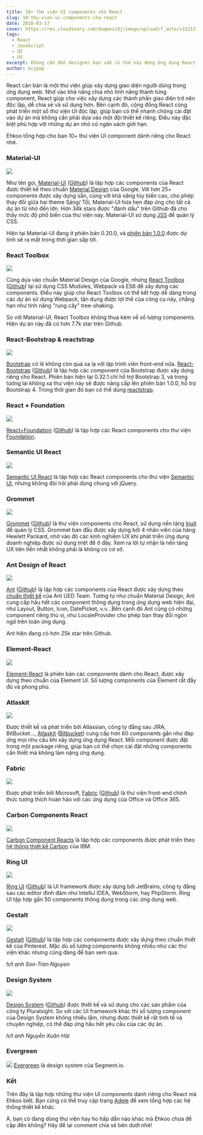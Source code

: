 ```yaml
---
title: 10+ thư viện UI components cho React
slug: 10-thu-vien-ui-components-cho-react
date: 2018-03-17
cover: https://res.cloudinary.com/duqeezi8j/image/upload/f_auto/v1521310400/illustrator_z3o4m0.jpg
tags:
  - React
  - JavaScript
  - UI
  - UX
excerpt: Không cần đến designer bạn vẫn có thể xây dựng ứng dụng React với giao diện chuyên nghiệp, UX hợp lý. Bằng cách nào ư? Nhờ vào sử dụng các thư viện UI mà Ehkoo giới thiệu ngay đây.
author: kcjpop
---
```


React căn bản là một thư viện giúp xây dựng giao diện người dùng trong ứng dụng web. Nhờ vào khả năng chia nhỏ tính năng thành từng component, React giúp cho việc xây dựng các thành phần giao diện trở nên độc lập, dễ chia sẻ và sử dụng hơn. Bên cạnh đó, cộng đồng React cũng phát triển một số thư viện UI độc lập, giúp bạn có thể nhanh chóng cài đặt vào dự án mà không cần phải dựa vào một đội thiết kế riêng. Điều này đặc biệt phù hợp với những dự án nhỏ có ngân sách giới hạn.

Ehkoo tổng hợp cho bạn 10+ thư viện UI component dành riêng cho React nhé.

### Material-UI

![](https://res.cloudinary.com/duqeezi8j/image/upload/f_auto/v1521301741/rk7vltwagn3weelgn5kb.jpg)

Như tên gọi, [Material-UI](http://www.material-ui.com/#/) ([Github](https://github.com/mui-org/material-ui)) là tập hợp các components của React được thiết kế theo chuẩn [Material Design](https://www.google.com/design/spec/material-design/introduction.html) của Google. Với hơn 25+ components được xây dựng sẵn, cùng với khả năng tùy biến cao, cho phép thay đổi giữa hai theme Sáng/ Tối, Material-UI hứa hẹn đáp ứng cho tất cả dự án từ nhỏ đến lớn. Hơn 34k stars được "đánh dấu" trên Github đã cho thấy mức độ phổ biến của thư viện này. Material-UI sử dụng [JSS](http://cssinjs.org/) để quản lý CSS.

Hiện tại Material-UI đang ở phiên bản 0.20.0, và [phiên bản 1.0.0](https://material-ui-next.com/) được dự tính sẽ ra mắt trong thời gian sắp tới.

### React Toolbox

![](https://res.cloudinary.com/duqeezi8j/image/upload/f_auto/v1521302273/mcddfulbhknwx1efjsuo.jpg)

Cũng dựa vào chuẩn Material Design của Google, nhưng [React Toolbox](http://react-toolbox.io/#/) ([Github](https://github.com/react-toolbox/react-toolbox)) lại sử dụng CSS Modules, Webpack và ES6 để xây dựng các components. Điều này giúp cho React Toolbox có thể kết hợp dễ dàng trong các dự án sử dụng Webpack, tận dụng được lợi thế của công cụ này, chẳng hạn như tính năng "rung cây" tree-shaking.

So với Material-UI, React Toolbox không thua kém về số lượng components. Hiện dự án này đã có hơn 7.7k star trên Github.

### React-Bootstrap & reactstrap

![](https://res.cloudinary.com/duqeezi8j/image/upload/f_auto/v1521302550/pdsvgmqok9hiogrqjpvv.jpg)

[Bootstrap](http://getbootstrap.com/) có lẽ không còn quá xa lạ với lập trình viên front-end nữa. [React-Bootstrap](https://react-bootstrap.github.io/) ([Github](https://github.com/react-bootstrap/react-bootstrap)) là tập hợp các component của Bootstrap được xây dựng riêng cho React. Phiên bản hiện tại 0.32.1 chỉ hỗ trợ Bootstrap 3, và trong tương lai không xa thư viện này sẽ được nâng cấp lên phiên bản 1.0.0, hỗ trợ Bootstrap 4. Trong thời gian đó bạn có thể dùng [reactstrap](https://reactstrap.github.io/).

### React + Foundation

![](https://res.cloudinary.com/duqeezi8j/image/upload/f_auto,c_scale,w_950/v1521309183/undefined_k1dvx7.jpg)

[React+Foundation](https://react.foundation/) ([Github](https://github.com/digiaonline/react-foundation)) là tập hợp các React components cho thư viện [Foundation](https://foundation.zurb.com/).

### Semantic UI React

![](https://res.cloudinary.com/duqeezi8j/image/upload/f_auto/v1521309367/undefined_xgbgat.jpg)

[Semantic UI React](https://react.semantic-ui.com/introduction) là tập hợp các React components cho thư viện [Semantic UI](https://semantic-ui.com/), nhưng không đòi hỏi phải dùng chung với jQuery.

### Grommet

![](https://res.cloudinary.com/duqeezi8j/image/upload/f_auto/v1521303541/undefined_h1vcph.jpg)

[Grommet](http://grommet.io/) ([Github](https://github.com/grommet/grommet)) là thư viện components cho React, sử dụng nền tảng [Inuit](https://github.com/inuitcss/inuitcss) để quản lý CSS. Grommet ban đầu được xây dựng bởi 4 nhân viên của hãng Hewlett Packard, nhờ vào đó các kinh nghiệm UX khi phát triển ứng dụng doanh nghiệp được sử dụng triệt để ở đây. Xem ra lời tự nhận là nền tảng UX tiên tiến nhất không phải là không có cơ sở.

### Ant Design of React

![](https://res.cloudinary.com/duqeezi8j/image/upload/f_auto/v1521304531/amk6hu7xjbsmpqqd8wsk.jpg)

[Ant](https://ant.design/docs/react/introduce) ([Github](https://github.com/ant-design/ant-design)) là tập hợp các components của React được xây dựng theo [chuẩn thiết kế](https://ant.design/docs/spec/introduce) của Ant UED Team. Tương tự như chuẩn Material Design, Ant cung cấp hầu hết các component thông dụng trong ứng dụng web hiện đại, như Layout, Button, Icon, DatePicket, v.v...Bên cạnh đó Ant cũng có những component riêng thú vị, như LocaleProvider cho phép bạn thay đổi ngôn ngữ trên toàn ứng dụng.

Ant hiện đang có hơn 25k star trên Github.

### Element-React

![](https://res.cloudinary.com/duqeezi8j/image/upload/f_auto/v1521535497/1grcU5Q_vf34uk.jpg)

[Element-React](https://eleme.github.io/element-react/#/en-US/quick-start) là phiên bản các components dành cho React, được xây dựng theo chuẩn của Element UI. Số lượng components của Element rất đầy đủ và phong phú.

### Atlaskit

![](https://res.cloudinary.com/duqeezi8j/image/upload/f_auto/v1521306305/undefined_tc9tyk.jpg)

Được thiết kế và phát triển bởi Atlassian, công ty đằng sau JIRA, BitBucket..., [Atlaskit](https://atlaskit.atlassian.com/) ([Bitbucket](https://bitbucket.org/atlassian/atlaskit-mk-2/src)) cung cấp hơn 60 components gần như đáp ứng mọi nhu cầu khi xây dựng ứng dụng React. Mỗi component được đặt trong một package riêng, giúp bạn có thể chọn cài đặt những components cần thiết mà không làm nặng ứng dụng.

### Fabric

![](https://res.cloudinary.com/duqeezi8j/image/upload/f_auto/v1521306487/undefined_xgizqa.jpg)

Được phát triển bởi Microsoft, [Fabric](https://developer.microsoft.com/en-us/fabric) ([Github](https://github.com/OfficeDev/Office-UI-Fabric-Core)) là thư viện front-end chính thức tương thích hoàn hảo với các ứng dụng của Office và Office 365.

### Carbon Components React

![](https://res.cloudinary.com/duqeezi8j/image/upload/f_auto/v1521309579/undefined_z4bulo.jpg)

[Carbon Component Reacts](https://github.com/carbon-design-system/carbon-components-react) là tập hợp các components được phát triển theo [hệ thống thiết kế Carbon](https://developer.ibm.com/code/open/projects/carbon-design-system/) của IBM.

### Ring UI

![](https://res.cloudinary.com/duqeezi8j/image/upload/f_auto/v1521534889/JetBrains_Drive_to_develop_vvjkex.jpg)

[Ring UI](https://jetbrains.org/ring-ui/index.html) ([Github](https://github.com/JetBrains/ring-ui)) là UI framework được xây dựng bởi JetBrains, công ty đằng sau các editor đình đám như IntelliJ IDEA, WebStorm, hay PhpStorm. Ring UI tập hợp gần 50 components thông dụng trong các ứng dụng web.

### Gestalt

![](https://res.cloudinary.com/duqeezi8j/image/upload/f_auto/v1521535052/pinterest-google-chrome_qwlf7m.jpg)

[Gestalt](https://pinterest.github.io/gestalt/) ([Github](https://github.com/pinterest/gestalt)) là tập hợp các components được xây dựng theo chuẩn thiết kế của Pinterest. Mặc dù số lượng components không nhiều như các thư viện khác nhưng cũng đáng để bạn xem qua.

_h/t anh Son-Tran Nguyen_

### Design System

![](https://res.cloudinary.com/duqeezi8j/image/upload/f_auto/v1521539740/axxn5j0no6azvy6qwcpr.jpg)

[Design System](http://design-system.pluralsight.com/) ([Github](https://github.com/pluralsight/design-system)) được thiết kế và sử dụng cho các sản phẩm của công ty Pluralsight. So với các UI framework khác thì số lượng component của Design System không nhiều lắm, nhưng được thiết kế rất tinh tế và chuyên nghiệp, có thể đáp ứng hầu hết yêu cầu của các dự án.

_h/t anh Nguyễn Xuân Hải_

### Evergreen

![](https://res.cloudinary.com/duqeezi8j/image/upload/f_auto/v1523094870/fsgdko2abbdqjbasic6q.jpg)
[Evergreen](https://segmentio.github.io/evergreen/) là design system của Segment.io.

### Kết

Trên đây là tập hợp những thư viện UI components dành riêng cho React mà Ehkoo biết. Bạn cũng có thể truy cập trang [Adele](https://adele.uxpin.com/) để xem tổng hợp các hệ thống thiết kế khác.

À, bạn có đang dùng thư viện hay ho hấp dẫn nào khác mà Ehkoo chưa đề cập đến không? Hãy để lại comment chia sẻ bên dưới nhé!
